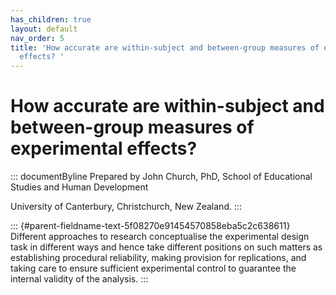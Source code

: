 ```yaml
---
has_children: true
layout: default
nav_order: 5
title: 'How accurate are within-subject and between-group measures of experimental
  effects? '
---
```

# How accurate are within-subject and between-group measures of experimental effects? 


::: documentByline
Prepared by John Church, PhD, School of Educational Studies and Human
Development

University of Canterbury, Christchurch, New Zealand.
:::

::: {#parent-fieldname-text-5f08270e91454570858eba5c2c638611}
Different approaches to research conceptualise the experimental design
task in different ways and hence take different positions on such
matters as establishing procedural reliability, making provision for
replications, and taking care to ensure sufficient experimental control
to guarantee the internal validity of the analysis.
:::
